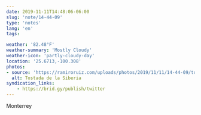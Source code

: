 ```yaml
---
date: 2019-11-11T14:48:06-06:00
slug: 'note/14-44-09'
type: 'notes'
lang: 'en'
tags:

weather: '82.48°F'
weather-summary: 'Mostly Cloudy'
weather-icon: 'partly-cloudy-day'
location: '25.6713,-100.308'
photos:
- source: 'https://ramiroruiz.com/uploads/photos/2019/11/11/14-44-09/tostada-de-la-siberia.jpeg'
  alt: Tostada de la Siberia
syndication_links:
    - https://brid.gy/publish/twitter
---
```

Monterrey
